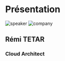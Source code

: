 <!-- .slide: class="speaker-slide" -->

# Présentation

![speaker](./assets/images/remi-tetar.png)
![company](./assets/images/logo-SFEIR-blanc.png)

<h2>Rémi <span>TETAR</span></h2>

### Cloud Architect
<!-- .element: class="icon-rule icon-first" -->

